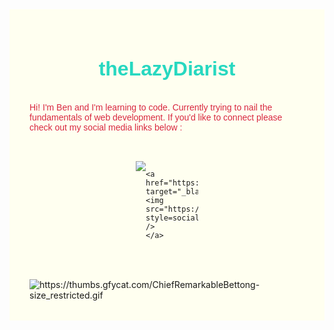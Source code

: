 <div
  style="
    background-color: ivory;
    display: flex;
    flex-direction: column;
    justify-content: center;
    align-items: center;
    padding: 2rem;
  "
>
  <h1
    style="
      font-family: Arial, Helvetica, sans-serif;
      font-size: 2rem;
      color: #27d8c0;
    "
  >
    theLazyDiarist
  </h1>
  <p style="font-family: Arial, Helvetica, sans-serif; color: #d8273f;">
    Hi! I'm Ben and I'm learning to code. Currently trying to nail the
    fundamentals of web development. If you'd like to connect please check out
    my social media links below :
  </p>
  <div
    style="
      display: flex;
      flex-direction: row;
      justify-content: space-evenly;
      width: 100px;
      margin: 2rem;
    "
  >
    <a href="https://www.linkedin.com/in/benjaminfielding/" target="_blank">
      <img src="https://img.shields.io/badge/linkedin-%230077B5.svg?&style=for-the-badge&logo=linkedin&logoColor=white" />
    </a>

    <a href="https://twitter.com/thelazydiarist" target="_blank">
    <img src="https://img.shields.io/twitter/follow/thelazydiarist?style=social" />
    </a>
  </div>
  <br />
  <img
    src="https://thumbs.gfycat.com/ChiefRemarkableBettong-size_restricted.gif"
    alt="https://thumbs.gfycat.com/ChiefRemarkableBettong-size_restricted.gif"
    class="transparent"
  />
</div>



